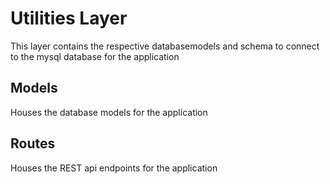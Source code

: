 # Utilities Layer

This layer contains the respective databasemodels and schema to connect to the mysql database for the application

## Models

Houses the database models for the application

## Routes

Houses the REST api endpoints for the application
